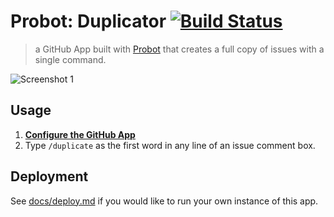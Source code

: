 # Probot: Duplicator [![Build Status](https://travis-ci.org/raulriera/probot-duplicator.svg?branch=master)](https://travis-ci.org/raulriera/probot-duplicator)

> a GitHub App built with [Probot](https://github.com/probot/probot) that creates a full copy of issues with a single command.

![Screenshot 1](https://user-images.githubusercontent.com/24159/38773624-51f04930-401f-11e8-8caa-8265eb5fa1ac.png)

## Usage

1. **[Configure the GitHub App](https://github.com/apps/duplicator)**
2. Type `/duplicate` as the first word in any line of an issue comment box.

## Deployment

See [docs/deploy.md](docs/deploy.md) if you would like to run your own instance of this app.
